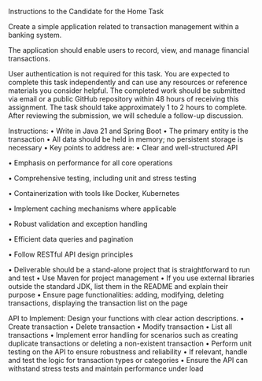 Instructions to the Candidate for the Home Task

Create a simple application related to transaction management within a banking system.

The application should enable users to record, view, and manage financial transactions.

User authentication is not required for this task. You are expected to complete this task independently and can use any resources or reference materials you consider helpful. The completed work should be submitted via email or a public GitHub repository within 48 hours of receiving this assignment. The task should take approximately 1 to 2 hours to complete.
After reviewing the submission, we will schedule a follow-up discussion.

Instructions:
• Write in Java 21 and Spring Boot
• The primary entity is the transaction
• All data should be held in memory; no persistent storage is necessary
• Key points to address are:
• Clear and well-structured API

• Emphasis on performance for all core operations

• Comprehensive testing, including unit and stress testing

• Containerization with tools like Docker, Kubernetes

• Implement caching mechanisms where applicable

• Robust validation and exception handling

• Efficient data queries and pagination

• Follow RESTful API design principles

• Deliverable should be a stand-alone project that is straightforward to run and test
• Use Maven for project management
• If you use external libraries outside the standard JDK, list them in the README and explain their purpose
• Ensure page functionalities: adding, modifying, deleting transactions, displaying the transaction list on the page

API to Implement:
Design your functions with clear action descriptions.
• Create transaction
• Delete transaction
• Modify transaction
• List all transactions
• Implement error handling for scenarios such as creating duplicate transactions or deleting a non-existent transaction
• Perform unit testing on the API to ensure robustness and reliability
• If relevant, handle and test the logic for transaction types or categories
• Ensure the API can withstand stress tests and maintain performance under load